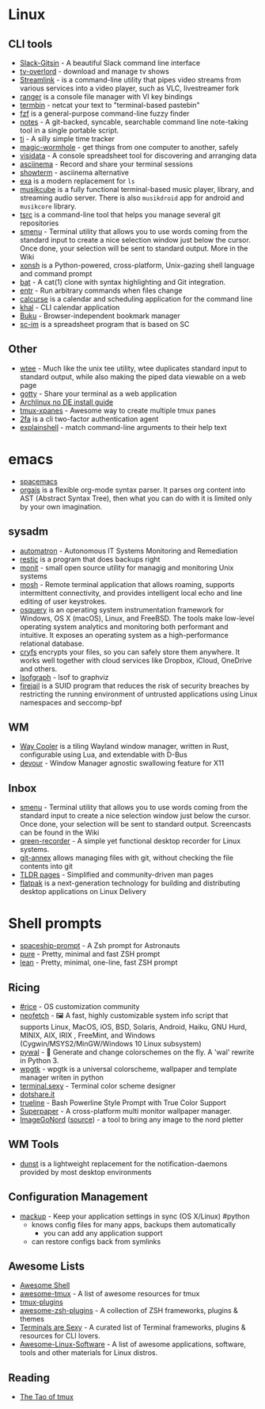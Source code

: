 # Linux

## CLI tools

* [Slack-Gitsin](https://github.com/yasintoy/Slack-Gitsin) - A beautiful Slack command line interface
* [tv-overlord](https://github.com/8cylinder/tv-overlord) - download and manage tv shows
* [Streamlink](https://streamlink.github.io/) - is a command-line utility that pipes video streams from various services into a video player, such as VLC, livestreamer fork
* [ranger](http://ranger.nongnu.org/) is a console file manager with VI key bindings
* [termbin](http://termbin.com/) - netcat your text to "terminal-based pastebin"
* [fzf](https://github.com/junegunn/fzf) is a general-purpose command-line fuzzy finder
* [notes](https://github.com/alphabetum/notes) - A git-backed, syncable, searchable command line note-taking tool in a single portable script.
* [ti](http://ti.sharats.me/) - A silly simple time tracker
* [magic-wormhole](https://github.com/warner/magic-wormhole) - get things from one computer to another, safely
* [visidata](https://github.com/saulpw/visidata) - A console spreadsheet tool for discovering and arranging data
* [asciinema](https://asciinema.org) - Record and share your terminal sessions
* [showterm](https://showterm.io) - asciinema alternative
* [exa](https://the.exa.website/) is a modern replacement for `ls`
* [musikcube](https://musikcube.com) is a fully functional terminal-based music player, library, and streaming audio server. There is also `musikdroid` app for android and `musikcore` library.
* [tsrc](https://tankerapp.github.io/tsrc/) is a command-line tool that helps you manage several git repositories
* [smenu](https://github.com/p-gen/smenu) - Terminal utility that allows you to use words coming from the standard input to create a nice selection window just below the cursor.  Once done, your selection will be sent to standard output. More in the Wiki
* [xonsh](https://xon.sh) is a Python-powered, cross-platform, Unix-gazing shell language and command prompt
* [bat](https://github.com/sharkdp/bat) - A cat(1) clone with syntax highlighting and Git integration.
* [entr](http://eradman.com/entrproject/) - Run arbitrary commands when files change
* [calcurse](https://calcurse.org/) is a calendar and scheduling application for the command line
* [khal](https://github.com/pimutils/khal) - CLI calendar application
* [Buku](https://github.com/jarun/Buku) - Browser-independent bookmark manager
* [sc-im](https://github.com/andmarti1424/sc-im) is a spreadsheet program that is based on SC


## Other

* [wtee](http://wtee.readthedocs.io/en/latest/) - Much like the unix tee utility, wtee duplicates standard input to standard output, while also making the piped data viewable on a web page
* [gotty](https://github.com/yudai/gotty) - Share your terminal as a web application
* [Archlinux no DE install guide](http://nicholasglazer.github.io/arch-cheat-sheet/)
* [tmux-xpanes](https://github.com/greymd/tmux-xpanes) - Awesome way to create multiple tmux panes
* [2fa](https://github.com/rsc/2fa) is a cli two-factor authentication agent
* [explainshell](https://explainshell.com/) - match command-line arguments to their help text
 
# emacs

* [spacemacs](http://spacemacs.org/) 
* [orgajs](https://github.com/orgapp/orgajs) is a flexible org-mode syntax parser. It parses org content into AST (Abstract Syntax Tree), then what you can do with it is limited only by your own imagination.


## sysadm

* [automatron](https://github.com/madflojo/automatron) - Autonomous IT Systems Monitoring and Remediation
* [restic](https://restic.github.io/) is a program that does backups right
* [monit](https://mmonit.com/monit) - small open source utility for managig and monitoring Unix systems
* [mosh](https://mosh.org/) - Remote terminal application that allows roaming, supports intermittent connectivity, and provides intelligent local echo and line editing of user keystrokes.
* [osquery](https://osquery.readthedocs.io/en/stable/) is an operating system instrumentation framework for Windows, OS X (macOS), Linux, and FreeBSD. The tools make low-level operating system analytics and monitoring both performant and intuitive. It exposes an operating system as a high-performance relational database. 
* [cryfs](http://www.cryfs.org/) encrypts your files, so you can safely store them anywhere. It works well together with cloud services like Dropbox, iCloud, OneDrive and others.
* [lsofgraph](https://github.com/zevv/lsofgraph) - lsof to graphviz
* [firejail](https://firejail.wordpress.com/) is a SUID program that reduces the risk of security breaches by restricting the running environment of untrusted applications using Linux namespaces and seccomp-bpf

## WM

* [Way Cooler](http://way-cooler.org/) is a tiling Wayland window manager, written in Rust, configurable using Lua, and extendable with D-Bus
* [devour](https://github.com/salman-abedin/devour) - Window Manager agnostic swallowing feature for X11

## Inbox

* [smenu](https://github.com/p-gen/smenu) - Terminal utility that allows you to use words coming from the standard input to create a nice selection window just below the cursor.  Once done, your selection will be sent to standard output. Screencasts can be found in the Wiki
* [green-recorder](https://github.com/green-project/green-recorder) - A simple yet functional desktop recorder for Linux systems.
* [git-annex](https://git-annex.branchable.com/) allows managing files with git, without checking the file contents into git
* [TLDR pages](http://tldr.sh/) - Simplified and community-driven man pages
* [flatpak](https://flatpak.org/) is a next-generation technology for building and distributing desktop applications on Linux
Delivery

# Shell prompts

* [spaceship-prompt](https://github.com/denysdovhan/spaceship-prompt) - A Zsh prompt for Astronauts
* [pure](https://github.com/sindresorhus/pure) - Pretty, minimal and fast ZSH prompt
* [lean](https://github.com/miekg/lean) - Pretty, minimal, one-line, fast ZSH prompt

## Ricing

* [#rice](https://rizonrice.github.io/) - OS customization community
* [neofetch](https://github.com/dylanaraps/neofetch) - 🖼️ A fast, highly customizable system info script that supports Linux, MacOS, iOS, BSD, Solaris, Android, Haiku, GNU Hurd, MINIX, AIX, IRIX , FreeMint, and Windows (Cygwin/MSYS2/MinGW/Windows 10 Linux subsystem)
* [pywal](https://github.com/dylanaraps/pywal) - 🎨 Generate and change colorschemes on the fly. A 'wal' rewrite in Python 3.
* [wpgtk](https://github.com/deviantfero/wpgtk) - wpgtk is a universal colorscheme, wallpaper and template manager writen in python
* [terminal.sexy](http://terminal.sexy) - Terminal color scheme designer
* [dotshare.it](http://dotshare.it/)
* [trueline](https://github.com/petobens/trueline) - Bash Powerline Style Prompt with True Color Support
* [Superpaper](https://github.com/hhannine/Superpaper) - A cross-platform multi monitor wallpaper manager.
* [ImageGoNord](https://ign.schrodinger-hat.it/) ([source](https://github.com/Schrodinger-Hat/ImageGoNord)) - a tool to bring any image to the nord pletter

## WM Tools

* [dunst](https://dunst-project.org/) is a lightweight replacement for the notification-daemons provided by most desktop environments

## Configuration Management

* [mackup](https://github.com/lra/mackup) - Keep your application settings in sync (OS X/Linux) #python
  * knows config files for many apps, backups them automatically
    * you can add any application support
  * can restore configs back from symlinks


## Awesome Lists

* [Awesome Shell](https://github.com/alebcay/awesome-shell)
* [awesome-tmux](https://github.com/rothgar/awesome-tmux) - A list of awesome resources for tmux
* [tmux-plugins](https://github.com/tmux-plugins)
* [awesome-zsh-plugins](https://github.com/unixorn/awesome-zsh-plugins) - A collection of ZSH frameworks, plugins & themes
* [Terminals are Sexy](https://terminalsare.sexy/) - A curated list of Terminal frameworks, plugins & resources for CLI lovers.
* [Awesome-Linux-Software](https://github.com/luong-komorebi/Awesome-Linux-Software) - A list of awesome applications, software, tools and other materials for Linux distros. 

## Reading

* [The Tao of tmux](https://leanpub.com/the-tao-of-tmux/read)
